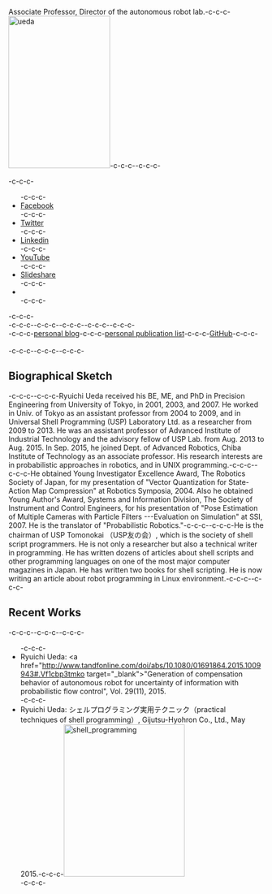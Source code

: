 Associate Professor, Director of the autonomous robot lab.-c-c-c-<a href="https://lab.ueda.asia/wp-content/uploads/2015/09/ueda.jpg"><img src="https://lab.ueda.asia/wp-content/uploads/2015/09/ueda-200x300.jpg" alt="ueda" width="200" height="300" class="alignright size-medium wp-image-106" /></a>-c-c-c--c-c-c-<div class="social-profile">-c-c-c- <ul>-c-c-c- <li class="facebook"><a href="https://www.facebook.com/profile.php?id=675930229170437#!/profile.php?id=675930229170437" title="Facebook" target="_blank">Facebook</a></li>-c-c-c- <li class="twitter"><a href="https://twitter.com/ryuichiueda" title="Twitter" target="_blank">Twitter</a></li>-c-c-c- <li class="linkedin"><a href="https://www.linkedin.com/profile/view?id=172472847" title="Linkedin" target="_blank">Linkedin</a></li>-c-c-c- <li class="you-tube"><a href="https://www.youtube.com/user/ryuichiueda/videos" title="YouTube" target="_blank">YouTube</a></li>-c-c-c- <li class="slideshare"><a href="http://www.slideshare.net/ryuichiueda" title="Slideshare" target="_blank">Slideshare</a></li>-c-c-c- <li></li>-c-c-c- </ul>-c-c-c-<br />-c-c-c-<div style="float:left" />-c-c-c-<a href="https://blog.ueda.asia" target="_blank">personal blog</a>-c-c-c-<a href="https://blog.ueda.asia/?page_id=728" target="_blank">personal publication list</a>-c-c-c-<a target="_blank" href="https://github.com/ryuichiueda">GitHub</a>-c-c-c-</div>-c-c-c--c-c-c--c-c-c--c-c-c-<div style="clear:both">&nbsp;</div>-c-c-c--c-c-c--c-c-c-<h2>Biographical Sketch</h2>-c-c-c--c-c-c-Ryuichi Ueda received his BE, ME, and PhD in Precision Engineering from University of Tokyo, in 2001, 2003, and 2007. He worked in Univ. of Tokyo as an assistant professor from 2004 to 2009, and in Universal Shell Programming (USP) Laboratory Ltd. as a researcher from 2009 to 2013. He was an assistant professor of Advanced Institute of Industrial Technology and the advisory fellow of USP Lab. from Aug. 2013 to Aug. 2015. In Sep. 2015, he joined Dept. of Advanced Robotics, Chiba Institute of Technology as an associate professor. His research interests are in probabilistic approaches in robotics, and in UNIX programming.-c-c-c--c-c-c-He obtained Young Investigator Excellence Award, The Robotics Society of Japan, for my presentation of "Vector Quantization for State-Action Map Compression" at Robotics Symposia, 2004. Also he obtained Young Author's Award, Systems and Information Division, The Society of Instrument and Control Engineers, for his presentation of "Pose Estimation of Multiple Cameras with Particle Filters ---Evaluation on Simulation" at SSI, 2007. He is the translator of "Probabilistic Robotics."-c-c-c--c-c-c-He is the chairman of USP Tomonokai （USP友の会）, which is the society of shell script programmers. He is not only a researcher but also a technical writer in programming. He has written dozens of articles about shell scripts and other programming languages on one of the most major computer magazines in Japan. He has written two books for shell scripting. He is now writing an article about robot programming in Linux environment.-c-c-c--c-c-c-<h2>Recent Works</h2>-c-c-c--c-c-c--c-c-c-<ul>-c-c-c- <li>Ryuichi Ueda: <a href="http://www.tandfonline.com/doi/abs/10.1080/01691864.2015.1009943#.Vf1cbp3tmko target="_blank">"Generation of compensation behavior of autonomous robot for uncertainty of information with probabilistic flow control"</a>, Vol. 29(11), 2015.</li>-c-c-c- <li>Ryuichi Ueda: シェルプログラミング実用テクニック（practical techniques of shell programming）, Gijutsu-Hyohron Co., Ltd., May 2015.-c-c-c-<a href="https://lab.ueda.asia/wp-content/uploads/2015/09/shell_programming.jpg"><img src="https://lab.ueda.asia/wp-content/uploads/2015/09/shell_programming-238x300.jpg" alt="shell_programming" width="238" height="300" class="alignright size-medium wp-image-132" /></a></li>-c-c-c-</ul>
